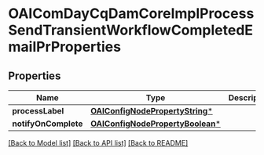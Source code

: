 # OAIComDayCqDamCoreImplProcessSendTransientWorkflowCompletedEmailPrProperties

## Properties
Name | Type | Description | Notes
------------ | ------------- | ------------- | -------------
**processLabel** | [**OAIConfigNodePropertyString***](OAIConfigNodePropertyString.md) |  | [optional] 
**notifyOnComplete** | [**OAIConfigNodePropertyBoolean***](OAIConfigNodePropertyBoolean.md) |  | [optional] 

[[Back to Model list]](../README.md#documentation-for-models) [[Back to API list]](../README.md#documentation-for-api-endpoints) [[Back to README]](../README.md)


